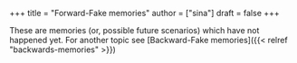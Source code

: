 +++
title = "Forward-Fake memories"
author = ["sina"]
draft = false
+++

These are memories (or, possible future scenarios)
which have not happened yet. For another topic see [Backward-Fake memories]({{< relref "backwards-memories" >}})
